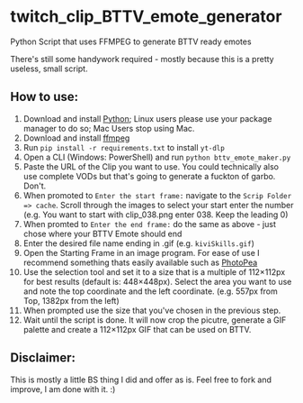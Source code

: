 # twitch_clip_BTTV_emote_generator
 Python Script that uses FFMPEG to generate BTTV ready emotes

There's still some handywork required - mostly because this is a pretty useless, small script.

## How to use:
1. Download and install [Python](https://www.python.org/downloads/windows/); Linux users please use your package manager to do so; Mac Users stop using Mac.
1. Download and install [ffmpeg](https://ffmpeg.org/download.html)
1. Run `pip install -r requirements.txt` to install `yt-dlp`
1. Open a CLI (Windows: PowerShell) and run `python bttv_emote_maker.py`
1. Paste the URL of the Clip you want to use. You could technically also use complete VODs but that's going to generate a fuckton of garbo. Don't.
1. When promoted to `Enter the start frame:` navigate to the `Scrip Folder => cache`. Scroll through the images to select your start enter the number (e.g. You want to start with clip_038.png enter 038. Keep the leading 0)
1. When promted to `Enter the end frame:` do the same as above - just chose where your BTTV Emote should end
1. Enter the desired file name ending in .gif (e.g. `kiviSkills.gif`)
1. Open the Starting Frame in an image program. For ease of use I recommend something thats easily available such as [PhotoPea](https://photopea.com)
1. Use the selection tool and set it to a size that is a multiple of 112×112px for best results (default is: 448×448px). Select the area you want to use and note the top coordinate and the left coordinate. (e.g. 557px from Top, 1382px from the left)
1. When prompted use the size that you've chosen in the previous step.
1. Wait until the script is done. It will now crop the picutre, generate a GIF palette and create a 112×112px GIF that can be used on BTTV.

## Disclaimer:
This is mostly a little BS thing I did and offer as is. Feel free to fork and improve, I am done with it. :) 